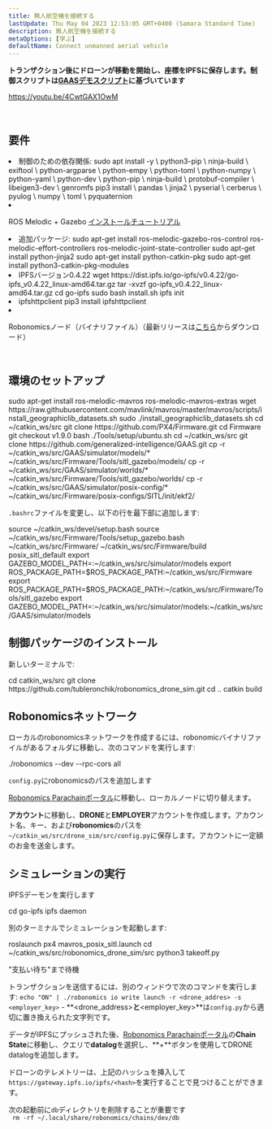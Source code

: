 ```yaml
---
title: 無人航空機を接続する
lastUpdate: Thu May 04 2023 12:53:05 GMT+0400 (Samara Standard Time)
description: 無人航空機を接続する
metaOptions: [学ぶ]
defaultName: Connect unmanned aerial vehicle
---
```


**トランザクション後にドローンが移動を開始し、座標をIPFSに保存します。制御スクリプトは[GAASデモスクリプト](https://github.com/generalized-intelligence/GAAS)に基づいています**  

https://youtu.be/4CwtGAX1OwM

<br/>

## 要件

<List>

<li> 制御のための依存関係:

<LessonCodeWrapper language="bash">
sudo apt install -y \
	python3-pip \
	ninja-build \
	exiftool \
	python-argparse \
	python-empy \
	python-toml \
	python-numpy \
	python-yaml \
	python-dev \
	python-pip \
	ninja-build \
	protobuf-compiler \
	libeigen3-dev \
	genromfs
</LessonCodeWrapper>

<LessonCodeWrapper language="bash">
pip3 install \
	pandas \
	jinja2 \
	pyserial \
	cerberus \
	pyulog \
	numpy \
	toml \
	pyquaternion
</LessonCodeWrapper>

</li>

<li class="flex">

ROS Melodic + Gazebo [インストールチュートリアル](http://wiki.ros.org/melodic/インストール)
</li>

<li>追加パッケージ:

<LessonCodeWrapper language="bash" codeClass="big-code">
sudo apt-get install ros-melodic-gazebo-ros-control ros-melodic-effort-controllers ros-melodic-joint-state-controller
sudo apt-get install python-jinja2
sudo apt-get install python-catkin-pkg
sudo apt-get install python3-catkin-pkg-modules
</LessonCodeWrapper>

</li>

<li>IPFSバージョン0.4.22

<LessonCodeWrapper language="bash" codeClass="big-code">
wget https://dist.ipfs.io/go-ipfs/v0.4.22/go-ipfs_v0.4.22_linux-amd64.tar.gz
tar -xvzf go-ipfs_v0.4.22_linux-amd64.tar.gz
cd go-ipfs
sudo bash install.sh
ipfs init
</LessonCodeWrapper>

</li>

<li>ipfshttpclient

<LessonCodeWrapper language="bash" codeClass="big-code">
pip3 install ipfshttpclient
</LessonCodeWrapper>

</li>

<li class="flex">

Robonomicsノード（バイナリファイル）（最新リリースは[こちら](https://github.com/airalab/robonomics/releases)からダウンロード）
</li>

</List>

<br/>

## 環境のセットアップ

<LessonCodeWrapper language="bash" codeClass="big-code">
sudo apt-get install ros-melodic-mavros ros-melodic-mavros-extras
wget https://raw.githubusercontent.com/mavlink/mavros/master/mavros/scripts/install_geographiclib_datasets.sh
sudo ./install_geographiclib_datasets.sh
cd ~/catkin_ws/src
git clone https://github.com/PX4/Firmware.git
cd Firmware
git checkout v1.9.0
bash ./Tools/setup/ubuntu.sh
</LessonCodeWrapper>

<LessonCodeWrapper language="bash" codeClass="big-code">
cd ~/catkin_ws/src
git clone https://github.com/generalized-intelligence/GAAS.git
cp -r ~/catkin_ws/src/GAAS/simulator/models/* ~/catkin_ws/src/Firmware/Tools/sitl_gazebo/models/
cp -r ~/catkin_ws/src/GAAS/simulator/worlds/* ~/catkin_ws/src/Firmware/Tools/sitl_gazebo/worlds/
cp -r ~/catkin_ws/src/GAAS/simulator/posix-config/* ~/catkin_ws/src/Firmware/posix-configs/SITL/init/ekf2/
</LessonCodeWrapper>

`.bashrc`ファイルを変更し、以下の行を最下部に追加します:  

<LessonCodeWrapper language="json" codeClass="big-code">
source ~/catkin_ws/devel/setup.bash   
source ~/catkin_ws/src/Firmware/Tools/setup_gazebo.bash ~/catkin_ws/src/Firmware/ ~/catkin_ws/src/Firmware/build posix_sitl_default 
export GAZEBO_MODEL_PATH=:~/catkin_ws/src/simulator/models 
export ROS_PACKAGE_PATH=$ROS_PACKAGE_PATH:~/catkin_ws/src/Firmware 
export ROS_PACKAGE_PATH=$ROS_PACKAGE_PATH:~/catkin_ws/src/Firmware/Tools/sitl_gazebo
export GAZEBO_MODEL_PATH=:~/catkin_ws/src/simulator/models:~/catkin_ws/src/GAAS/simulator/models
</LessonCodeWrapper>  

  
## 制御パッケージのインストール
新しいターミナルで:

<LessonCodeWrapper language="bash" codeClass="big-code">
cd catkin_ws/src
git clone https://github.com/tubleronchik/robonomics_drone_sim.git
cd ..
catkin build
</LessonCodeWrapper>

## Robonomicsネットワーク

ローカルのrobonomicsネットワークを作成するには、robonomicバイナリファイルがあるフォルダに移動し、次のコマンドを実行します:  

<LessonCodeWrapper language="bash">
./robonomics --dev --rpc-cors all
</LessonCodeWrapper>

`config.py`にrobonomicsのパスを追加します

<LessonImages imageClasses="mb" src="iris-drone/IPFS.jpg" alt="IPFS"/>

[Robonomics Parachainポータル](https://polkadot.js.org/apps/?rpc=wss%3A%2F%2Fkusama.rpc.robonomics.network%2F#/)に移動し、ローカルノードに切り替えます。

<LessonImages imageClasses="mb" src="iris-drone/localNode.jpg" alt="localNode"/>

**アカウント**に移動し、**DRONE**と**EMPLOYER**アカウントを作成します。アカウント名、キー、および**robonomics**のパスを`~/catkin_ws/src/drone_sim/src/config.py`に保存します。アカウントに一定額のお金を送金します。

<LessonImages imageClasses="mb" src="iris-drone/addingAcc.jpg" alt="accounts"/>

## シミュレーションの実行
IPFSデーモンを実行します

<LessonCodeWrapper language="bash">
cd go-ipfs
ipfs daemon
</LessonCodeWrapper>

別のターミナルでシミュレーションを起動します:

<LessonCodeWrapper language="bash">
roslaunch px4 mavros_posix_sitl.launch
cd ~/catkin_ws/src/robonomics_drone_sim/src
python3 takeoff.py
</LessonCodeWrapper>

"支払い待ち"まで待機 

<LessonImages imageClasses="mb" src="iris-drone/launch.jpg" alt="launch"/>

トランザクションを送信するには、別のウィンドウで次のコマンドを実行します:
`echo "ON" | ./robonomics io write launch -r <drone_addres> -s <employer_key>` - **<drone_address>**と**<employer_key>**は`config.py`から適切に置き換えられた文字列です。

データがIPFSにプッシュされた後、[Robonomics Parachainポータル](https://polkadot.js.org/apps/?rpc=wss%3A%2F%2Fkusama.rpc.robonomics.network%2F#/)の**Chain State**に移動し、クエリで**datalog**を選択し、**+**ボタンを使用してDRONE datalogを追加します。


<LessonImages imageClasses="mb" src="iris-drone/datalog.jpg" alt="datalog"/>

ドローンのテレメトリーは、上記のハッシュを挿入して`https://gateway.ipfs.io/ipfs/<hash>`を実行することで見つけることができます。

<LessonImages imageClasses="mb" src="iris-drone/output.jpg" alt="output"/>

次の起動前に`db`ディレクトリを削除することが重要です  
` rm -rf ~/.local/share/robonomics/chains/dev/db`